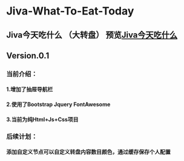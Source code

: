 # Jiva-What-To-Eat-Today
Jiva今天吃什么 （大转盘） 预览[Jiva今天吃什么](https://jiva.games)
----------------------------------------
## Version.0.1
### 当前介绍：
#### 1.增加了抽屉导航栏
#### 2.使用了Bootstrap Jquery FontAwesome 
#### 3.当前为纯Html+Js+Css项目
### 后续计划：
#### 添加自定义节点可以自定义转盘内容数目颜色，通过缓存保存个人配置
